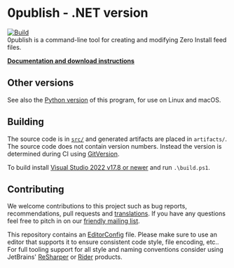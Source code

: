 # 0publish - .NET version

[![Build](https://github.com/0install/0publish-dotnet/workflows/Build/badge.svg)](https://github.com/0install/0publish-dotnet/actions?query=workflow%3ABuild)  
0publish is a command-line tool for creating and modifying Zero Install feed files.

**[Documentation and download instructions](https://docs.0install.net/tools/0publish/)**

## Other versions

See also the [Python version](https://github.com/0install/0publish) of this program, for use on Linux and macOS.

## Building

The source code is in [`src/`](src/) and generated artifacts are placed in `artifacts/`.  
The source code does not contain version numbers. Instead the version is determined during CI using [GitVersion](https://gitversion.net/).

To build install [Visual Studio 2022 v17.8 or newer](https://www.visualstudio.com/downloads/) and run `.\build.ps1`.  

## Contributing

We welcome contributions to this project such as bug reports, recommendations, pull requests and [translations](https://www.transifex.com/eicher/0install-win/). If you have any questions feel free to pitch in on our [friendly mailing list](https://0install.net/support.html#lists).

This repository contains an [EditorConfig](http://editorconfig.org/) file. Please make sure to use an editor that supports it to ensure consistent code style, file encoding, etc.. For full tooling support for all style and naming conventions consider using JetBrains' [ReSharper](https://www.jetbrains.com/resharper/) or [Rider](https://www.jetbrains.com/rider/) products.
